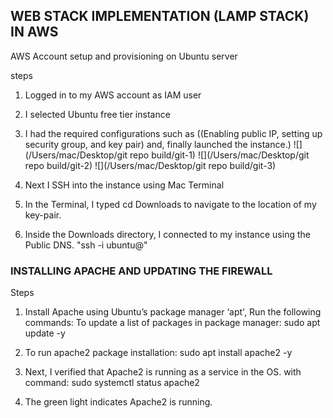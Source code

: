 ## WEB STACK IMPLEMENTATION (LAMP STACK) IN AWS

AWS Account setup and provisioning on Ubuntu server

steps

1. Logged in to my AWS account as IAM user
2. I selected Ubuntu free tier instance
3. I had the required configurations such as ((Enabling public IP, setting up security group, and key pair) and, finally launched the instance.)
   ![](/Users/mac/Desktop/git repo build/git-1)
   ![](/Users/mac/Desktop/git repo build/git-2)
   ![](/Users/mac/Desktop/git repo build/git-3)

4. Next I SSH into the instance using Mac Terminal 
5. In the Terminal, I typed cd Downloads to navigate to the location of my key-pair. 
6. Inside the Downloads directory, I connected to my instance using the Public DNS. "ssh -i <keypair-name> ubuntu@<pubicDNS>"

### INSTALLING APACHE AND UPDATING THE FIREWALL

Steps
1. Install Apache using Ubuntu’s package manager ‘apt', Run the following commands: To update a list of packages in package manager: sudo apt update -y

2. To run apache2 package installation: sudo apt install apache2 -y

3. Next, I verified that Apache2 is running as a service in the OS. with command: sudo systemctl status apache2

4. The green light indicates Apache2 is running.

